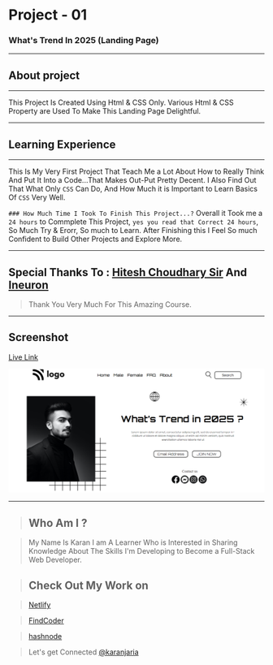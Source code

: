 # Project - 01

### What's Trend In 2025 (Landing Page)

---

## About project
---



This Project Is Created Using Html & CSS Only. Various Html & CSS Property are Used To Make This Landing Page Delightful.


---


## Learning Experience
---

This Is My Very First Project That Teach Me a Lot About How to Really Think And Put It Into a Code...That Makes Out-Put Pretty Decent. I Also Find Out That What Only `CSS` Can Do,
And How Much it is Important to Learn Basics Of `CSS` Very Well.

`### How Much Time I Took To Finish This Project...?` Overall it Took me a `24 hours` to Commplete This Project, `yes you read that Correct 24 hours`, So Much Try & Erorr, So much to Learn. After Finishing this I Feel So much Confident to Build Other Projects and Explore More.

---

##  Special Thanks To : [Hitesh Choudhary Sir](https://www.instagram.com/hiteshchoudharyofficial/?hl=en)  And [Ineuron](https://ineuron.ai/course/Full-Stack-Javascript-Web-Developer)

>Thank You Very Much For This Amazing Course.

---

## Screenshot 

[Live Link]()

![What's Trend In](./Capture.PNG)

---


>## Who Am I ?

>My Name Is Karan I am A Learner Who is Interested in Sharing Knowledge About The Skills I'm Developing to Become a Full-Stack Web Developer.

>## Check Out My Work on 

>[Netlify](https://app.netlify.com/teams/karan9846/overview?_ga=2.175703073.206776847.1659963657-634189433.1659791041)

>[FindCoder](https://www.findcoder.io/u/karan18)

>[hashnode](https://hashnode.com/@karan787)

>Let's get Connected [@karanjaria](https://www.instagram.com/karanjaria/?hl=en)













